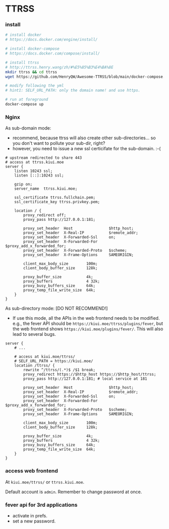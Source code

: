 # TTRSS



### install

```bash
# install docker
# https://docs.docker.com/engine/install/

# install docker-compose
# https://docs.docker.com/compose/install/

# install ttrss
# http://ttrss.henry.wang/zh/#%E5%85%B3%E4%BA%8E
mkdir ttrss && cd ttrss
wget https://github.com/HenryQW/Awesome-TTRSS/blob/main/docker-compose.yml

# modify following the yml
# hint1: SELF_URL_PATH: only the domain name! and use https.

# run at foreground
docker-compose up
```



### Nginx

As sub-domain mode: 

* recommend, because ttrss will also create other sub-directories... so you don't want to pollute your sub-dir, right?
* however, you need to issue a new ssl certicifate for the sub-domain. :-(

```nginx
# upstream redirected to share 443
# access at ttrss.kiui.moe
server {
    listen 10243 ssl;
    listen [::]:10243 ssl;
    
    gzip on;
    server_name  ttrss.kiui.moe;

    ssl_certificate ttrss.fullchain.pem;
    ssl_certificate_key ttrss.privkey.pem;

    location / {
        proxy_redirect off;
        proxy_pass http://127.0.0.1:181;

        proxy_set_header  Host                $http_host;
        proxy_set_header  X-Real-IP           $remote_addr;
        proxy_set_header  X-Forwarded-Ssl     on;
        proxy_set_header  X-Forwarded-For     $proxy_add_x_forwarded_for;
        proxy_set_header  X-Forwarded-Proto   $scheme;
        proxy_set_header  X-Frame-Options     SAMEORIGIN;

        client_max_body_size        100m;
        client_body_buffer_size     128k;

        proxy_buffer_size           4k;
        proxy_buffers               4 32k;
        proxy_busy_buffers_size     64k;
        proxy_temp_file_write_size  64k;
    }
}
```



As sub-directory mode: [DO NOT RECOMMEND!]

* If use this mode, all the APIs in the web frontend needs to be modified. e.g., the fever API should be `https://kiui.moe/ttrss/plugins/fever`, but the web frontend shows `https://kiui.moe/plugins/fever/`. This will also lead to several bugs.

```nginx
server {
    # ...
    
    # access at kiui.moe/ttrss/
    # SELF_URL_PATH = https://kiui.moe/
    location /ttrss/ {
        rewrite ^/ttrss/(.*)$ /$1 break;
        proxy_redirect https://$http_host https://$http_host/ttrss;
        proxy_pass http://127.0.0.1:181; # local service at 181

        proxy_set_header  Host                $http_host;
        proxy_set_header  X-Real-IP           $remote_addr;
        proxy_set_header  X-Forwarded-Ssl     on;
        proxy_set_header  X-Forwarded-For     $proxy_add_x_forwarded_for;
        proxy_set_header  X-Forwarded-Proto   $scheme;
        proxy_set_header  X-Frame-Options     SAMEORIGIN;

        client_max_body_size        100m;
        client_body_buffer_size     128k;

        proxy_buffer_size           4k;
        proxy_buffers               4 32k;
        proxy_busy_buffers_size     64k;
        proxy_temp_file_write_size  64k;
    }
}
```





### access web frontend

At `kiui.moe/ttrss/` or `ttrss.kiui.moe`. 

Default account is `admin`. Remember to change password at once.



### fever api for 3rd applications

* activate in prefs.
* set a new password.

